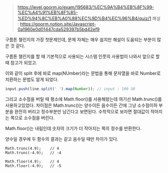 > https://level.goorm.io/exam/195683/%EC%9A%B4%EB%8F%99-%EC%A4%91%EB%8F%85-%ED%94%8C%EB%A0%88%EC%9D%B4%EC%96%B4/quiz/1
> 해설 : https://goorm.notion.site/Javascript-0a1960e0d01447cda529397b5bd42ef9

구름톤 챌린지의 가장 첫문제인데, 문제 자체는 매우 쉽지만
해설이 도움되는 부분이 많은 것 같다.

구름톤 챌린지를 할 때 기본적으로 사용되는 시스템 인풋의 사용법이 나와서 앞으로 할 때 참고가 되었고.

이와 같이 split 후에 바로 map(NUmber)라는 문법을 통해 문자열을 바로 Number로 치환하는 문법도 알게 되었다.

```js
input.push(line.split(' ').map(Number)); // input : 100 30
```

그리고 소수점을 버릴 때 평소에 Math.floor()를 사용해왔는데
여기선 Math.trunc()를 사용하고있었다. 차이점은
Math.trunc()는 양수이든 음수이든 간에 그냥 소수점이하 부분을 완전히 버리고 정수부분만 남긴다고 보면된다.
수학적으로 보자면 절대값이 작아지는 쪽으로 소수점을 버린다.

Math.floor()는 내림인데 숫자의 크기가 더 작아지는 쪽의 정수를 반환한다.

양수일 경우에 두 함수의 결과는 같고 음수일 때만 차이가 있다.

```
Math.trunc(4.9);    // 4
Math.trunc(-4.9);   // -4

Math.floor(4.9);    // 4
Math.floor(-4.9);   // -5


```
